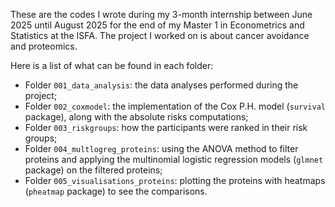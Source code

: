These are the codes I wrote during my 3-month internship between June 2025 until August 2025 for the end of my Master 1 in Econometrics and Statistics at the ISFA. The project I worked on is about cancer avoidance and proteomics.

Here is a list of what can be found in each folder:

- Folder ```001_data_analysis```: the data analyses performed during the project;
- Folder ```002_coxmodel```: the implementation of the Cox P.H. model (```survival``` package), along with the absolute risks computations;
- Folder ```003_riskgroups```: how the participants were ranked in their risk groups;
- Folder ```004_multlogreg_proteins```: using the ANOVA method to filter proteins and applying the multinomial logistic regression models (```glmnet``` package) on the filtered proteins;
- Folder ```005_visualisations_proteins```: plotting the proteins with heatmaps (```pheatmap``` package) to see the comparisons.
